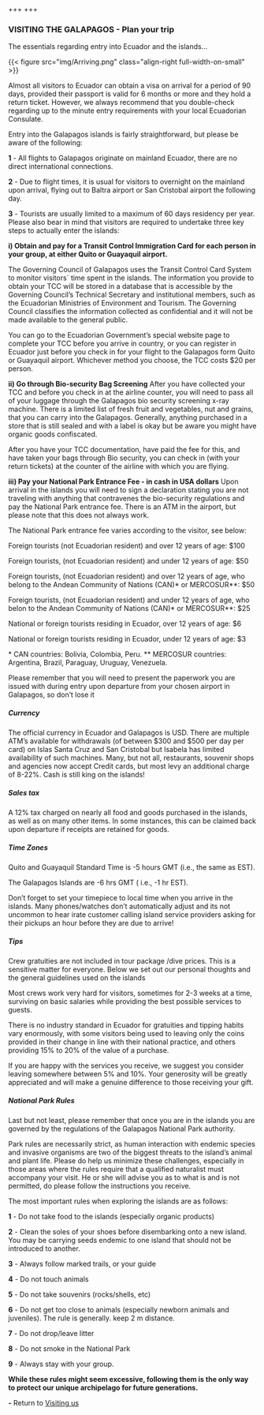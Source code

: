 +++
+++

### VISITING THE GALAPAGOS - Plan your trip

<span class="strapline">The essentials regarding entry into Ecuador and the islands...</span>

{{< figure src="img/Arriving.png" class="align-right full-width-on-small" >}}
 
Almost all visitors to Ecuador can obtain a visa on arrival for a period of 90 days, provided their passport is valid for 6 months or more and they hold a return ticket. However, we always recommend that you double-check regarding up to the minute entry requirements with your local Ecuadorian Consulate. 

Entry into the Galapagos islands is fairly straightforward, but please be aware of the following:

**1** - All flights to Galapagos originate on mainland Ecuador, there are no direct international connections.

**2** - Due to flight times, it is usual for visitors to overnight on the mainland upon arrival, flying out to Baltra airport or San Cristobal airport the following day.

**3** - Tourists are usually limited to a maximum of 60 days residency per year. Please also bear in mind that visitors are required to undertake three key steps to actually enter the islands:

**i) Obtain and pay for a Transit Control Immigration Card for each person in your group, at either Quito or Guayaquil airport.**

The Governing Council of Galapagos uses the Transit Control Card System to monitor visitors´ time spent in the islands.  The information you provide to obtain your TCC will be stored in a database that is accessible by the Governing Council’s Technical Secretary and institutional members, such as the Ecuadorian Ministries of Environment and Tourism. The Governing Council classifies the information collected as confidential and it will not be made available to the general public.

You can go to the Ecuadorian Government’s special website page to complete your TCC before you arrive in country, or you can register in Ecuador just before you check in for your flight to the Galapagos form Quito or Guayaquil airport. Whichever method you choose, the TCC costs $20 per person.

**ii) Go through Bio-security Bag Screening**
After you have collected your TCC and before you check in at the airline counter, you will need to pass all of your luggage through the Galapagos bio security screening x-ray machine.  There is a limited list of fresh fruit and vegetables, nut and grains, that you can carry into the Galapagos. Generally, anything purchased in a store that is still sealed and with a label is okay but be aware you might have organic goods confiscated.

After you have your TCC documentation, have paid the fee for this, and have taken your bags through Bio security, you can check in (with your return tickets) at the counter of the airline with which you are flying.

**iii) Pay your National Park Entrance Fee - in cash in USA dollars**
Upon arrival in the islands you will need to sign a declaration stating you are not traveling with anything that contravenes the bio-security regulations and pay the National Park entrance fee. There is an ATM in the airport, but please note that this does not always work.

The National Park entrance fee varies according to the visitor, see below:

Foreign tourists (not Ecuadorian resident) and over 12 years of age: $100

Foreign tourists, (not Ecuadorian resident) and under 12 years of age: $50

Foreign tourists, (not Ecuadorian resident) and over 12 years of age, who belong to the Andean Community of Nations (CAN)\* or MERCOSUR\*\*: $50

Foreign tourists, (not Ecuadorian resident) and under 12 years of age, who belon to the Andean Community of Nations (CAN)\* or MERCOSUR\*\*: $25

National or foreign tourists residing in Ecuador, over 12 years of age: $6 

National or foreign tourists residing in Ecuador, under 12 years of age: $3

\* CAN countries: Bolivia, Colombia, Peru.
\*\* MERCOSUR countries: Argentina, Brazil, Paraguay, Uruguay, Venezuela.

Please remember that you will need to present the paperwork you are issued with during entry upon departure from your chosen airport in Galapagos, so don’t lose it

##### Currency
The official currency in Ecuador and Galapagos is USD. There are multiple ATM’s available for withdrawals (of between $300 and $500 per day per card) on Islas Santa Cruz and San Cristobal but Isabela has limited availability of such machines.  Many, but not all, restaurants, souvenir shops and agencies now accept Credit cards, but most levy an additional charge of 8-22%. Cash is still king on the islands!

##### Sales tax
A 12% tax charged on nearly all food and goods purchased in the islands, as well as on many other items.  In some instances, this can be claimed back upon departure if receipts are retained for goods.


##### Time Zones
Quito and Guayaquil Standard Time is -5 hours GMT (i.e., the same as EST).

The Galapagos Islands are -6 hrs GMT ( i.e., -1 hr EST). 

Don’t forget to set your timepiece to local time when you arrive in the islands. Many phones/watches don’t automatically adjust and its not uncommon to hear irate customer calling island service providers asking for their pickups an hour before they are due to arrive!

##### Tips
Crew gratuities are not included in tour package /dive prices. This is a sensitive matter for everyone.  Below we set out our personal thoughts and the general guidelines used on the islands 

Most crews work very hard for visitors, sometimes for 2-3 weeks at a time, surviving on basic salaries while providing the best possible services to guests.

There is no industry standard in Ecuador for gratuities and tipping habits vary enormously, with some visitors being used to leaving only the coins provided in their change in line with their national practice, and others providing 15% to 20% of the value of a purchase.

If you are happy with the services you receive, we suggest you consider leaving somewhere between 5% and 10%.  Your generosity will be greatly appreciated and will make a genuine difference to those receiving your gift.

##### National Park Rules
Last but not least, please remember that once you are in the islands you are governed by the regulations of the Galapagos National Park authority.

Park rules are necessarily strict, as human interaction with endemic species and invasive organisms are two of the biggest threats to the island’s animal and plant life.  Please do help us minimize these challenges, especially in those areas where the rules require that a qualified naturalist must accompany your visit.  He or she will advise you as to what is and is not permitted, do please follow the instructions you receive. 

The most important rules when exploring the islands are as follows:

**1**	- Do not take food to the islands (especially organic products)

**2** -	Clean the soles of your shoes before disembarking onto a new island. You may be carrying seeds endemic to one island that should not be introduced to another.


**3** -	Always follow marked trails, or your guide

**4** -	Do not touch animals


**5** -	Do not take souvenirs (rocks/shells, etc)

**6** -	Do not get too close to animals (especially newborn animals and juveniles).  The rule is generally. keep 2 m distance.


**7** -	Do not drop/leave litter

**8** -	Do not smoke in the National Park


**9** -	Always stay with your group.

**While these rules might seem excessive, following them is the only way to protect our unique archipelago for future generations.**

**-**
Return to [Visiting us](/visiting/introduction)
